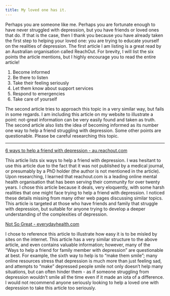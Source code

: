 ```yaml
---
title: My loved one has it.
---
```


Perhaps you are someone like me. Perhaps you are fortunate enough to have never struggled with depression, but you have friends or loved ones that do. If that is the case, then I thank you because you have already taken the first step to helping your loved one: you are trying to educate yourself on the realities of depression. The first article I am listing is a great read by an Australian organisation called ReachOut. For brevity, I will list the six points the article mentions, but I highly encourage you to read the entire article!

1. Become informed
2. Be there to listen
3. Take their feeling seriously
4. Let them know about support services
5. Respond to emergencies
6. Take care of yourself

The second article tries to approach this topic in a very similar way, but fails in some regards. I am including this article on my website to illustrate a point: not-great information can be very easily found and taken as truth. The second article also lists the idea of becoming informed as its number one way to help a friend struggling with depression. Some other points are questionable. Please be careful researching this topic.

----------

[6 ways to help a friend with depression - au.reachout.com](https://au.reachout.com/articles/6-ways-to-help-a-friend-with-depression)


This article lists six ways to help a friend with depression. I was hesitant to use this article due to the fact that it was not published by a medical journal, or presumably by a PhD holder (the author is not mentioned in the article). Upon researching, I learned that reachout.com is a leading online mental health organisation that has been serving their community for over twenty years. I chose this article because it deals, very eloquently, with some harsh realities that one might face trying to help a friend with depression. I noticed these details missing from many other web pages discussing similar topics. This article is targeted at those who have friends and family that struggle with depression, but suitable for anyone trying to develop a deeper understanding of the complexities of depression.


[Not So Great - everydayhealth.com](https://www.everydayhealth.com/columns/therese-borchard-sanity-break/ways-to-help-a-friend-or-family-member-with-depression/)

I chose to reference this article to illustrate how easy it is to be misled by sites on the internet. This article has a very similar structure to the above article, and even contains valuable information; however, many of the “Ways to help a friend for family member with depression” are questionable at best. For example, the sixth way to help is to “make them smile”; many online resources stress that depression is much more than just feeling sad, and attempts to “make” depressed people smile not only doesn’t help many situations, but can often hinder them - as if someone struggling from depression wouldn’t smile all the time even if it made an iota of a difference. I would not recommend anyone seriously looking to help a loved one with depression to take this article too seriously. 